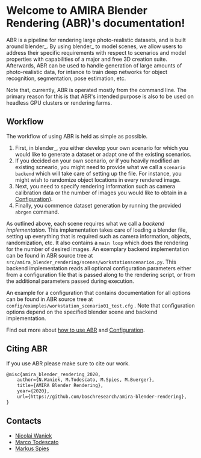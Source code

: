 

# Welcome to AMIRA Blender Rendering (ABR)'s documentation!

ABR is a pipeline for rendering large photo-realistic datasets, and is built
around blender_. By using blender_ to model scenes, we allow users to address
their specific requirements with respect to scenarios and model properties with
capabilities of a major and free 3D creation suite. Afterwards, ABR can be used
to handle generation of large amounts of photo-realistic data, for intance to
train deep networks for object recognition, segmentation, pose estimation, etc.

Note that, currently, ABR is operated mostly from the command line. The primary
reason for this is that ABR's intended purpose is also to be used on headless
GPU clusters or rendering farms.

## Workflow

The workflow of using ABR is held as simple as possible.

1. First, in blender_, you either develop your own scenario for which you would
   like to generate a dataset or adapt one of the existing scenarios.
2. If you decided on your own scenario, or if you heavily modified an existing
   scneario, you might need to provide what we call a `scenario backend` which
   will take care of setting up the file. For instance, you might wish to
   randomize object locations in every rendered image.
3. Next, you need to specify rendering information such as camera calibration
   data or the number of images you would like to obtain in a 
   [Configuration](./configs/overview.md)).
4. Finally, you commence dataset generation by running the provided `abrgen`
   command.

As outlined above, each scene requires what we call a *backend implementation*. 
This implementation takes care of loading a blender file, setting up everything that 
is required such as camera information, objects, randomization, etc.
It also contains a `main loop` which does the rendering for the number of desired images. 
An exemplary backend implementation can be found in ABR source tree at
`src/amira_blender_rendering/scenes/workstationscenarios.py`.
This backend implementation reads all optional configuration parameters either
from a configuration file that is passed along to the rendering script, or from
the additional parameters passed during execution.

An example for a configuration that contains documentation for all options can
be found in ABR source tree at `config/examples/workstation_scenario01_test.cfg` .
Note that configuration options depend on the specified blender scene and backend
implementation.

Find out more about [how to use ABR](./using.md) and [Configuration](./configs/overview.md).

## Citing ABR

If you use ABR please make sure to cite our work.

```latex
@misc{amira_blender_rendering_2020,
    author={N.Waniek, M.Todescato, M.Spies, M.Buerger},
    title={AMIRA Blender Rendering},
    year={2020},
    url={https://github.com/boschresearch/amira-blender-rendering},
}
```

## Contacts<a name="contacts"></a>

- [Nicolai Waniek](mailto:Nicolai.Waniek@de.bosch.com)
- [Marco Todescato](mailto:Marco.Todescato@de.bosch.com)
- [Markus Spies](mailto:Markus.Spies2@de.bosch.com)

